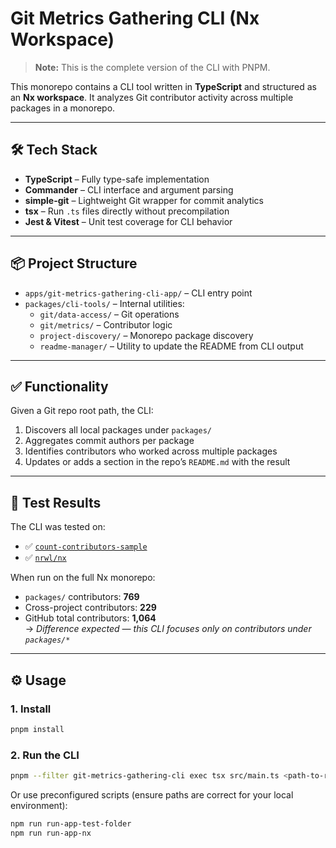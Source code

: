 # Git Metrics Gathering CLI (Nx Workspace)

> **Note:** This is the complete version of the CLI with PNPM.

This monorepo contains a CLI tool written in **TypeScript** and structured as an **Nx workspace**. It analyzes Git contributor activity across multiple packages in a monorepo.

---

## 🛠 Tech Stack

- **TypeScript** – Fully type-safe implementation
- **Commander** – CLI interface and argument parsing
- **simple-git** – Lightweight Git wrapper for commit analytics
- **tsx** – Run `.ts` files directly without precompilation
- **Jest & Vitest** – Unit test coverage for CLI behavior

---

## 📦 Project Structure

- `apps/git-metrics-gathering-cli-app/` – CLI entry point
- `packages/cli-tools/` – Internal utilities:
  - `git/data-access/` – Git operations
  - `git/metrics/` – Contributor logic
  - `project-discovery/` – Monorepo package discovery
  - `readme-manager/` – Utility to update the README from CLI output

---

## ✅ Functionality

Given a Git repo root path, the CLI:

1. Discovers all local packages under `packages/`
2. Aggregates commit authors per package
3. Identifies contributors who worked across multiple packages
4. Updates or adds a section in the repo’s `README.md` with the result

---

## 🧪 Test Results

The CLI was tested on:

- ✅ [`count-contributors-sample`](https://github.com/nrwl/count-contributors-sample)
- ✅ [`nrwl/nx`](https://github.com/nrwl/nx)

When run on the full Nx monorepo:

- `packages/` contributors: **769**
- Cross-project contributors: **229**
- GitHub total contributors: **1,064**  
  → _Difference expected — this CLI focuses only on contributors under `packages/*`_

---

## ⚙️ Usage

### 1. Install

```bash
pnpm install
```

### 2. Run the CLI

```bash
pnpm --filter git-metrics-gathering-cli exec tsx src/main.ts <path-to-repo>
```

Or use preconfigured scripts (ensure paths are correct for your local environment):

```bash
npm run run-app-test-folder
npm run run-app-nx
```
